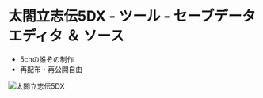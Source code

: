 # 太閤立志伝5DX - ツール - セーブデータエディタ ＆ ソース
- 5chの誰ぞの制作
- 再配布・再公開自由

![太閤立志伝5DX](https://img.shields.io/badge/太閤立志伝-5DX-6479ff.svg)

